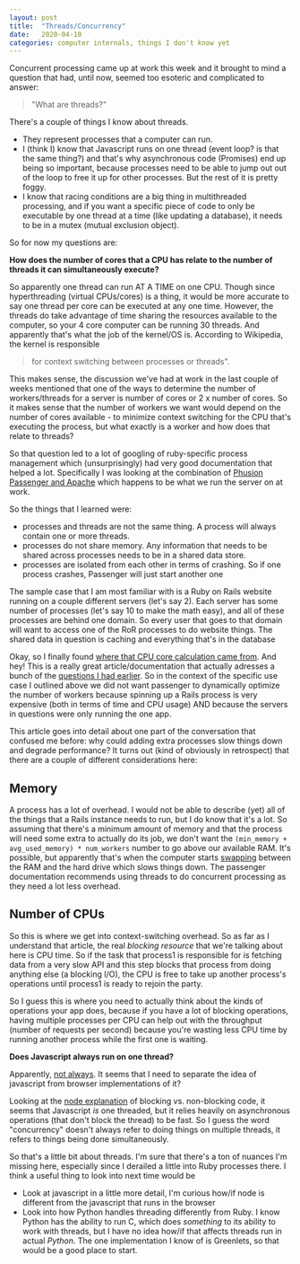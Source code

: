 ```yaml
---
layout: post
title:  "Threads/Concurrency"
date:   2020-04-10 	
categories: computer internals, things I don't know yet
---
```


Concurrent processing came up at work this week and it brought to mind a question that had, until now, seemed too esoteric and complicated to answer:

> "What are threads?"

There's a couple of things I know about threads.
- They represent processes that a computer can run.
- I (think I) know that Javascript runs on one thread (event loop? is that the same thing?) and that's why asynchronous code (Promises) end up being so important, because processes need to be able to jump out out of the loop to free it up for other processes. But the rest of it is pretty foggy.
- I know that racing conditions are a big thing in multithreaded processing, and if you want a specific piece of code to only be executable by one thread at a time (like updating a database), it needs to be in a mutex (mutual exclusion object).

So for now my questions are:

**How does the number of cores that a CPU has relate to the number of threads it can simultaneously execute?**

So apparently one thread can run AT A TIME on one CPU. Though since hyperthreading (virtual CPUs/cores) is a thing, it would be more accurate to say one thread per core can be executed at any one time. However, the threads do take advantage of time sharing the resources available to the computer, so your 4 core computer can be running 30 threads. And apparently that's what the job of the kernel/OS is. According to Wikipedia, the kernel is responsible 
>for context switching between processes or threads".

This makes sense, the discussion we've had at work in the last couple of weeks mentioned that one of the ways to determine the number of workers/threads for a server is number of cores or 2 x number of cores. So it makes sense that the number of workers we want would depend on the number of cores available - to minimize context switching for the CPU that's executing the process, but what exactly is a worker and how does that relate to threads?   

So that question led to a lot of googling of ruby-specific process management which (unsurprisingly) had very good documentation that helped a lot. Specifically I was looking at the combination of [Phusion Passenger and Apache](https://www.phusionpassenger.com/library/indepth/processes.html) which happens to be what we run the server on at work.

So the things that I learned were:
- processes and threads are not the same thing. A process will always contain one or more threads.
- processes do not share memory. Any information that needs to be shared across processes needs to be in a shared data store.
- processes are isolated from each other in terms of crashing. So if one process crashes, Passenger will just start another one

The sample case that I am most familiar with is a Ruby on Rails website running on a couple different servers (let's say 2). Each server has some number of processes (let's say 10 to make the math easy), and all of these processes are behind one domain. So every user that goes to that domain will want to access one of the RoR processes to do website things. The shared data in question is caching and everything that's in the database

Okay, so I finally found [where that CPU core calculation came from](https://www.phusionpassenger.com/library/config/apache/optimization/). And hey! This is a really great article/documentation that actually adresses a bunch of the [questions I had earlier](https://blog.kseniagueletina.com/infrastructure,/cloud,/aws/2020/04/04/instances.html). So in the context of the specific use case I outlined above we did not want passenger to dynamically optimize the number of workers because spinning up a Rails process is very expensive (both in terms of time and CPU usage) AND because the servers in questions were only running the one app.

This article goes into detail about one part of the conversation that confused me before: why could adding extra processes slow things down and degrade performance? It turns out (kind of obviously in retrospect) that there are a couple of different considerations here:

Memory
-
A process has a lot of overhead. I would not be able to describe (yet) all of the things that a Rails instance needs to run, but I do know that it's a lot. So assuming that there's a minimum amount of memory and that the process will need some extra to actually do its job, we don't want the `(min_memory + avg_used_memory) * num_workers` number to go above our available RAM. It's possible, but apparently that's when the computer starts [swapping](https://www.quora.com/What-does-it-mean-for-a-machine-to-be-swapping) between the RAM and the hard drive which slows things down. The passenger documentation recommends using threads to do concurrent processing as they need a lot less overhead.

Number of CPUs
-

So this is where we get into context-switching overhead. So as far as I understand that article, the real *blocking resource* that we're talking about here is CPU time. So if the task that process1 is responsible for is fetching data from a very slow API and this step blocks that process from doing anything else (a blocking I/O), the CPU is free to take up another process's operations until process1 is ready to rejoin the party.

So I guess this is where you need to actually think about the kinds of operations your app does, because if you have a lot of blocking operations, having multiple processes per CPU can help out with the throughput (number of requests per second) because you're wasting less CPU time by running another process while the first one is waiting.

**Does Javascript always run on one thread?**

Apparently, [not always](https://medium.com/techtrument/multithreading-javascript-46156179cf9a). It seems that I need to separate the idea of javascript from browser implementations of it?

Looking at the [node explanation](https://nodejs.org/en/docs/guides/blocking-vs-non-blocking/) of blocking vs. non-blocking code, it seems that Javascript *is* one threaded, but it relies heavily on asynchronous operations (that don't block the thread) to be fast. So I guess the word "concurrency" doesn't always refer to doing things on multiple threads, it refers to things being done simultaneously.

So that's a little bit about threads. I'm sure that there's a ton of nuances I'm missing here, especially since I derailed a little into Ruby processes there. I think a useful thing to look into next time would be

- Look at javascript in a little more detail, I'm curious how/if node is different from the javascript that runs in the browser
- Look into how Python handles threading differently from Ruby. I know Python has the ability to run C, which does *something* to its ability to work with threads, but I have no idea how/if that affects threads run in actual *Python*. The one implementation I know of is Greenlets, so that would be a good place to start.  
